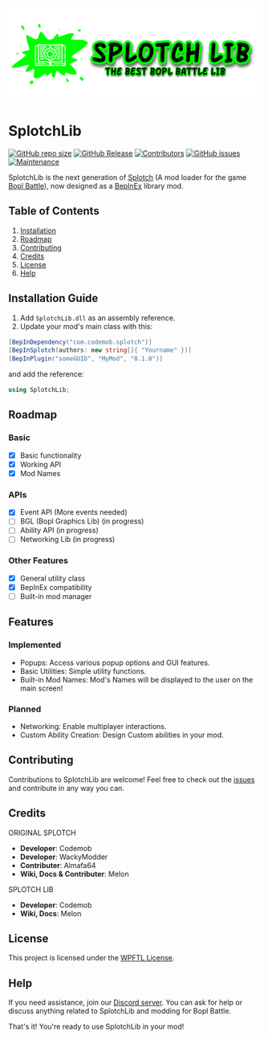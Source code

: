 ![image](githublogo.png)

# SplotchLib

[![GitHub repo size](https://img.shields.io/github/repo-size/codemob-dev/SplotchLib?style=plastic)](https://github.com/commandblox/Splotch)
[![GitHub Release](https://img.shields.io/github/v/release/codemob-dev/SplotchLib?style=plastic&label=latest%20release)](https://github.com/commandblox/Splotch/releases)
[![Contributors](https://img.shields.io/badge/contributors-3-orange?style=plastic)](#)
[![GitHub issues](https://img.shields.io/github/issues/codemob-dev/SplotchLib?style=plastic)](https://github.com/commandblox/Splotch/issues)
[![Maintenance](https://img.shields.io/badge/maintenance-yes-brightgreen?style=plastic)](#)

SplotchLib is the next generation of [Splotch](https://github.com/codemob-dev/splotch) (A mod loader for the game [Bopl Battle]()), now designed as a [BepInEx]() library mod.

## Table of Contents
1. [Installation](#installation-guide)
2. [Roadmap](#roadmap)
3. [Contributing](#contributing)
4. [Credits](#credits)
5. [License](#license)
6. [Help](#help)


## Installation Guide
1. Add `SplotchLib.dll` as an assembly reference.
2. Update your mod's main class with this:
```c#
[BepInDependency("com.codemob.splotch")]
[BepInSplotch(authors: new string[]{ "Yourname" })]
[BepInPlugin("someGUID", "MyMod", "0.1.0")]
```
and add the reference:
```c#
using SplotchLib;
```

## Roadmap
### Basic
- [x] Basic functionality
- [x] Working API
- [x] Mod Names
### APIs
- [x] Event API (More events needed)
- [ ] BGL (Bopl Graphics Lib) (in progress)
- [ ] Ability API (in progress)
- [ ] Networking Lib (in progress)
### Other Features
- [x] General utility class
- [x] BepInEx compatibility
- [ ] Built-in mod manager

## Features
### Implemented
- Popups: Access various popup options and GUI features.
- Basic Utilities: Simple utility functions.
- Built-in Mod Names: Mod's Names will be displayed to the user on the main screen!

### Planned
- Networking: Enable multiplayer interactions.
- Custom Ability Creation: Design Custom abilities in your mod.

## Contributing
Contributions to SplotchLib are welcome! Feel free to check out the [issues](https://github.com/codemob-dev/SplotchLib/issues) and contribute in any way you can.

## Credits

ORIGINAL SPLOTCH
- **Developer**: Codemob
- **Developer**: WackyModder
- **Contributer**: Almafa64
- **Wiki, Docs & Contributer**: Melon

SPLOTCH LIB
- **Developer**: Codemob
- **Wiki, Docs**: Melon

## License
This project is licensed under the [WPFTL License](LICENSE).

## Help
If you need assistance, join our [Discord server](https://discord.gg/official-bopl-battle-modding-comunity-1175164882388275310). You can ask for help or discuss anything related to SplotchLib and modding for Bopl Battle.

That's it! You're ready to use SplotchLib in your mod!
